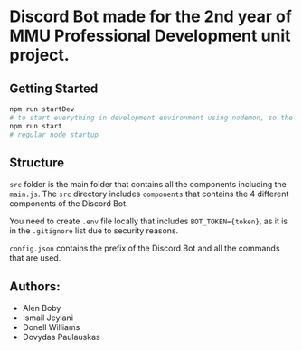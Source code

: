 # Discord Bot made for the 2nd year of MMU Professional Development unit project.

## Getting Started

```bash
npm run startDev
# to start everything in development environment using nodemon, so the bot restarts everytime you save any changes
npm run start
# regular node startup
```

## Structure

`src` folder is the main folder that contains all the components including the `main.js`. The `src` directory includes `components` that contains the 4 different components of the Discord Bot.

You need to create `.env` file locally that includes `BOT_TOKEN={token}`, as it is in the `.gitignore` list due to security reasons.

`config.json` contains the prefix of the Discord Bot and all the commands that are used.

## Authors:

- Alen Boby
- Ismail Jeylani
- Donell Williams
- Dovydas Paulauskas
